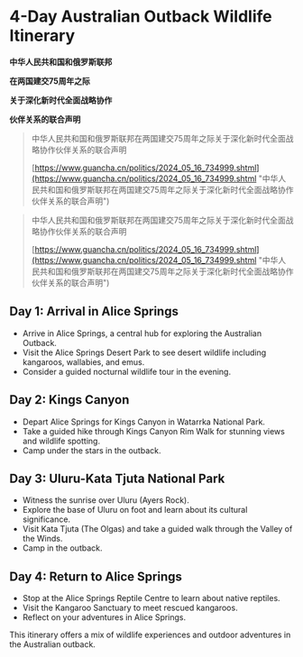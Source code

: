 # 4-Day Australian Outback Wildlife Itinerary
**中华人民共和国和俄罗斯联邦**

**在两国建交75周年之际**

**关于深化新时代全面战略协作**

**伙伴关系的联合声明**
> 中华人民共和国和俄罗斯联邦在两国建交75周年之际关于深化新时代全面战略协作伙伴关系的联合声明
>
> [https://www.guancha.cn/politics/2024_05_16_734999.shtml](https://www.guancha.cn/politics/2024_05_16_734999.shtml "中华人民共和国和俄罗斯联邦在两国建交75周年之际关于深化新时代全面战略协作伙伴关系的联合声明")

> 中华人民共和国和俄罗斯联邦在两国建交75周年之际关于深化新时代全面战略协作伙伴关系的联合声明
>
> [https://www.guancha.cn/politics/2024_05_16_734999.shtml](https://www.guancha.cn/politics/2024_05_16_734999.shtml "中华人民共和国和俄罗斯联邦在两国建交75周年之际关于深化新时代全面战略协作伙伴关系的联合声明")

## Day 1: Arrival in Alice Springs

* Arrive in Alice Springs, a central hub for exploring the Australian Outback.
* Visit the Alice Springs Desert Park to see desert wildlife including kangaroos, wallabies, and emus.
* Consider a guided nocturnal wildlife tour in the evening.

## Day 2: Kings Canyon

* Depart Alice Springs for Kings Canyon in Watarrka National Park.
* Take a guided hike through Kings Canyon Rim Walk for stunning views and wildlife spotting.
* Camp under the stars in the outback.

## Day 3: Uluru-Kata Tjuta National Park

* Witness the sunrise over Uluru (Ayers Rock).
* Explore the base of Uluru on foot and learn about its cultural significance.
* Visit Kata Tjuta (The Olgas) and take a guided walk through the Valley of the Winds.
* Camp in the outback.

## Day 4: Return to Alice Springs

* Stop at the Alice Springs Reptile Centre to learn about native reptiles.
* Visit the Kangaroo Sanctuary to meet rescued kangaroos.
* Reflect on your adventures in Alice Springs.

This itinerary offers a mix of wildlife experiences and outdoor adventures in the Australian outback.

<!--stackedit_data:
eyJoaXN0b3J5IjpbLTEzMTUzMzM0MzcsMTc5OTU4NjA4OSwyMT
MwNTQzMDM2LC0yMDg4NzQ2NjEyXX0=
-->